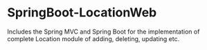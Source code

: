 # SpringBoot-LocationWeb
Includes the Spring MVC and Spring Boot for the implementation of complete Location module of adding, deleting, updating etc.
